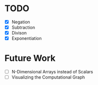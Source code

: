 # TODO

- [x] Negation
- [x] Subtraction
- [x] Divison
- [x] Exponentiation

# Future Work

- [ ] N-Dimensional Arrays instead of Scalars
- [ ] Visualizing the Computational Graph
